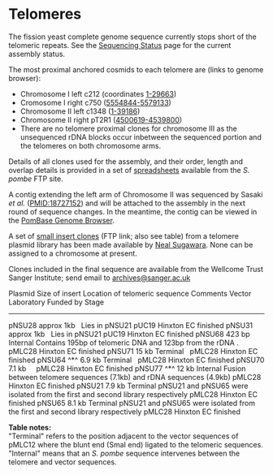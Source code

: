 # Telomeres

The fission yeast complete genome sequence currently stops short of the
telomeric repeats. See the [Sequencing
Status](status/sequencing-status) page for the current assembly status.

The most proximal anchored cosmids to each telomere are (links
to genome browser):

-   Chromosome I left c212 (coordinates
    [1-29663](http://genomebrowser.pombase.org/Schizosaccharomyces_pombe/Location/View?r=I%3A1-29663;site=ensemblunit))
-   Cromosome I right c750
    ([5554844-5579133](http://genomebrowser.pombase.org/Schizosaccharomyces_pombe/Location/View?r=I%3A5554844-5579133;site=ensemblunit))
-   Chromosome II left c1348
    ([1-39186](http://genomebrowser.pombase.org/Schizosaccharomyces_pombe/Location/View?r=II%3A1-39186;site=ensemblunit))
-   Chromosome II right pT2R1
    ([4500619-4539800](http://genomebrowser.pombase.org/Schizosaccharomyces_pombe/Location/View?r=II%3A4500619-4539800;site=ensemblunit))
-   There are no telomere proximal clones for chromosome III as the
    unsequenced rDNA blocks occur inbetween the sequenced portion and
    the telomeres on both chromosome arms.

Details of all clones used for the assembly, and their order, length and
overlap details is provided in a set of
[spreadsheets](ftp://ftp.ebi.ac.uk/pub/databases/pombase/pombe/Archived_directories/Cosmid_assembly_data/)
available from the *S. pombe* FTP site.

A contig extending the left arm of Chromosome II was sequenced by
Sasaki *et al.*
([PMID:18727152](http://www.ncbi.nlm.nih.gov/pubmed?term=18727152))
and will be attached to the assembly in the next round of sequence
changes. In the meantime, the contig can be viewed in the
[PomBase Genome Browser](http://genomebrowser.pombase.org/Schizosaccharomyces_pombe/Location/View?g=SPBC460.01c;r=AB325691:1479-3197;t=SPBC460.01c.1).

A set of [small insert clones](ftp://ftp.sanger.ac.uk/pub/yeast/sequences/pombe/telomeres/)
(FTP link; also see table) from a telomere plasmid library has been
made available by [Neal Sugawara](mailto:sugawara@hydra.rose.brandeis.edu). None can be
assigned to a chromosome at present.

Clones included in the final sequence are available from the Wellcome
Trust Sanger Institute; send email to <archives@sanger.ac.uk>

  Plasmid          Size of insert       Location of telomeric     sequence   Comments                                                                                 Vector       Laboratory    Funded by   Stage
  ---------------- -------------------- ------------------------------------ ---------------------------------------------------------------------------------------- ------------ ------------- ----------- ----------
  pNSU28           approx     1kb                                            Lies in pNSU21                                                                           pUC19        Hinxton       EC          finished
  pNSU31           approx     1kb                                            Lies in pNSU21                                                                           pUC19        Hinxton       EC          finished
  pNSU68           423 bp               Internal                             Contains 195bp     of telomeric     DNA and 123bp     from the rDNA    .                 pMLC28       Hinxton       EC          finished
  pNSU71           15 kb                Terminal                                                                                                                      pMLC28       Hinxton       EC          finished
  pNSU64    ^\*^   6.9 kb               Terminal                                                                                                                      pMLC28       Hinxton       EC          finished
  pNSU70           7.1 kb                                                                                                                                             pMLC28       Hinxton       EC          finished
  pNSU77    ^\*^   12 kb                Internal                             Fusion between telomere     sequences (7.1kb) and rDNA     sequences (4.9kb)             pMLC28       Hinxton       EC          finished
  pNSU21           7.9 kb               Terminal                             pNSU21     and pNSU65     were isolated from the first and second library respectively   pMLC28       Hinxton       EC          finished
  pNSU65           8.1 kb               Terminal                             pNSU21     and pNSU65     were isolated from the first and second library respectively   pMLC28       Hinxton       EC          finished

**Table notes:**\
"Terminal" refers to the position adjacent to the vector sequences of
pMLC12 where the blunt end (SmaI end) ligated to the
telomeric sequences. "Internal" means that an *S. pombe*
sequence intervenes between the telomere and vector sequences.
